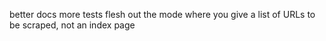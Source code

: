 better docs
more tests
flesh out the mode where you give a list of URLs to be scraped, not an index page